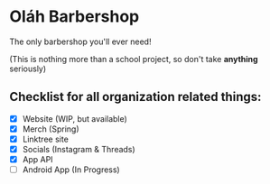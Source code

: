 # Oláh Barbershop
The only barbershop you'll ever need!

(This is nothing more than a school project, so don't take **anything** seriously)

## Checklist for all organization related things:
- [X] Website (WIP, but available)
- [X] Merch (Spring)
- [X] Linktree site
- [X] Socials (Instagram & Threads)
- [X] App API
- [ ] Android App (In Progress)
